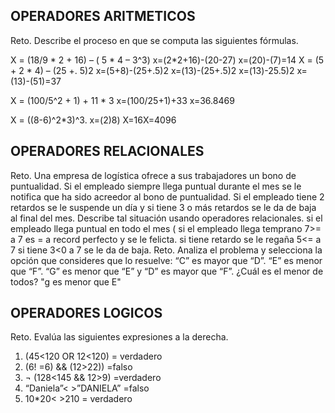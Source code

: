 ## OPERADORES ARITMETICOS
Reto. Describe el proceso en que se computa las siguientes fórmulas.

X = (18/9 * 2 + 16) – ( 5 * 4 – 3^3)
x=(2*2+16)-(20-27)
x=(20)-(7)=14
X = (5 + 2 * 4) – (25 +. 5)2
x=(5+8)-(25+.5)2
x=(13)-(25+.5)2
x=(13)-25.5)2
x=(13)-(51)=37

X = (100/5^2 + 1) + 11 * 3
x=(100/25+1)+33
x=36.8469

X = ((8-6)^2*3)^3.
x=(2)8)
X=16X=4096


## OPERADORES RELACIONALES
Reto. Una empresa de logística ofrece a sus trabajadores un bono de
puntualidad. Si el empleado siempre llega puntual durante el mes se le
notifica que ha sido acreedor al bono de puntualidad. Si el empleado tiene
2 retardos se le suspende un día y si tiene 3 o más retardos se le da de
baja al final del mes. Describe tal situación usando operadores
relacionales.
si el empleado llega puntual en todo el mes ( si el empleado llega temprano 7>= a 7 es = a record perfecto y se le felicta. si tiene retardo se le regaña 5<= a 7 si tiene 3<0 a 7 se le da de baja.
Reto. Analiza el problema y selecciona la opción que consideres que lo
resuelve:
“C” es mayor que “D”. “E” es menor que “F”. “G” es menor que “E” y “D” es
mayor que “F”. ¿Cuál es el menor de todos? "g es menor que E"

## OPERADORES LOGICOS
Reto. Evalúa las siguientes expresiones a la derecha.
1) (45<120 OR 12<120) = verdadero
2) (6! =6) && (12>22)) =falso
3) ¬ (128<145 && 12>9) =verdadero
4) “Daniela”< >”DANIELA” =falso
5) 10*20< >210 = verdadero
